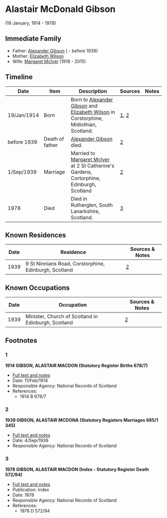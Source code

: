 ﻿---
layout: person
subject_key: i3963708
permalink: /people/i3963708
---

# Alastair McDonald Gibson
(19 January, 1914 - 1978)

## Immediate Family

* Father: [Alexander Gibson](./@21968540@-alexander-gibson-b-d1939.md) ( - before 1939)
* Mother: [Elizabeth Wilson](./@71295041@-elizabeth-wilson-b-d.md)
* Wife: [Margaret McIver](./@24380064@-margaret-mciver-b1918-d2015.md) (1918 - 2015)

## Timeline

Date | Item | Description | Sources | Notes
---|---|---|---|---
19/Jan/1914 | Born | Born to [Alexander Gibson](./@21968540@-alexander-gibson-b-d1939.md) and [Elizabeth Wilson](./@71295041@-elizabeth-wilson-b-d.md) in Corstorphine, Midlothian, Scotland. | [1](#1), [2](#2) | 
before 1939 | Death of father | [Alexander Gibson](./@21968540@-alexander-gibson-b-d1939.md) died. | [2](#2) | 
1/Sep/1939 | Marriage | Married to [Margaret McIver](./@24380064@-margaret-mciver-b1918-d2015.md) at 2 St Catherine's Gardens, Cortorphine, Edinburgh, Scotland | [2](#2) | 
1978 | Died | Died in Rutherglen, South Lanarkshire, Scotland. | [3](#3) | 

## Known Residences

Date | Residence | Sources & Notes
---|---|---
1939 | 9 St Ninnians Road, Corstorphine, Edinburgh, Scotland | [2](#2)

## Known Occupations

Date | Occupation | Sources & Notes
---|---|---
1939 | Minister, Church of Scotland in Edinburgh, Scotland | [2](#2)

## Footnotes

### 1

**1914 GIBSON, ALASTAIR MACDON (Statutory Register Births 678/7)**

* [Full text and notes](../sources/@48317232@-1914-gibson,-alastair-macdon-statutory-register-births-678-7-.md)
* Date: 11/Feb/1914
* Responsible Agency: National Records of Scotland
* References: 
  * 1914 B 678/7

### 2

**1939 GIBSON, ALASTAIR MCDONA (Statutory Registers Marriages 685/1 345)**

* [Full text and notes](../sources/@97538140@-1939-gibson,-alastair-mcdona-statutory-registers-marriages-685-1-345-.md)
* Date: 4/Sep/1939
* Responsible Agency: National Records of Scotland

### 3

**1978 GIBSON, ALASTAIR MACDON (Index - Statutory Register Death 572/94)**

* [Full text and notes](../sources/@27374916@-1978-gibson,-alastair-macdon-index-statutory-register-death-572-94-.md)
* Publication: Index
* Date: 1978
* Responsible Agency: National Records of Scotland
* References: 
  * 1978 D 572/94

